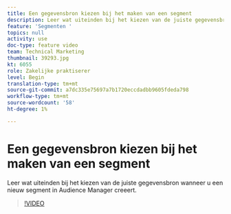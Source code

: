 ```yaml
---
title: Een gegevensbron kiezen bij het maken van een segment
description: Leer wat uiteinden bij het kiezen van de juiste gegevensbron wanneer u een nieuw segment in Audience Manager creeert.
feature: 'Segmenten '
topics: null
activity: use
doc-type: feature video
team: Technical Marketing
thumbnail: 39293.jpg
kt: 6055
role: Zakelijke praktiserer
level: Begin
translation-type: tm+mt
source-git-commit: a7dc335e75697a7b1720eccdadbb9605fdeda798
workflow-type: tm+mt
source-wordcount: '58'
ht-degree: 1%

---
```



# Een gegevensbron kiezen bij het maken van een segment

Leer wat uiteinden bij het kiezen van de juiste gegevensbron wanneer u een nieuw segment in Audience Manager creeert.

>[!VIDEO](https://video.tv.adobe.com/v/39293/?quality=12&learn=on)
